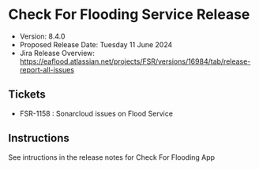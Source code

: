 # Check For Flooding Service Release

* Version: 8.4.0
* Proposed Release Date: Tuesday 11 June 2024
* Jira Release Overview: https://eaflood.atlassian.net/projects/FSR/versions/16984/tab/release-report-all-issues

## Tickets

* FSR-1158 : Sonarcloud issues on Flood Service

## Instructions

See intructions in the release notes for Check For Flooding App
